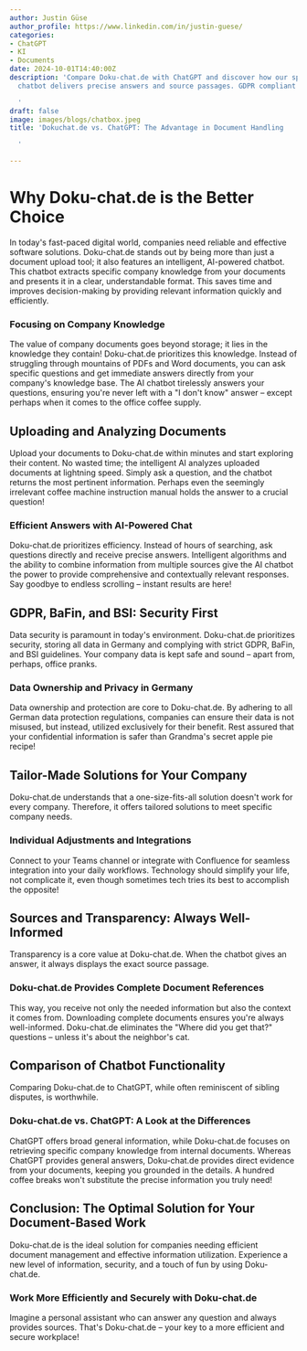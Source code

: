 ```yaml
---
author: Justin Güse
author_profile: https://www.linkedin.com/in/justin-guese/
categories:
- ChatGPT
- KI
- Documents
date: 2024-10-01T14:40:00Z
description: 'Compare Doku-chat.de with ChatGPT and discover how our specialized document
  chatbot delivers precise answers and source passages. GDPR compliant!

  '
draft: false
image: images/blogs/chatbox.jpeg
title: 'Dokuchat.de vs. ChatGPT: The Advantage in Document Handling

  '

---
```

# Why Doku-chat.de is the Better Choice

In today's fast-paced digital world, companies need reliable and effective software solutions. Doku-chat.de stands out by being more than just a document upload tool; it also features an intelligent, AI-powered chatbot. This chatbot extracts specific company knowledge from your documents and presents it in a clear, understandable format. This saves time and improves decision-making by providing relevant information quickly and efficiently.

### Focusing on Company Knowledge

The value of company documents goes beyond storage; it lies in the knowledge they contain! Doku-chat.de prioritizes this knowledge. Instead of struggling through mountains of PDFs and Word documents, you can ask specific questions and get immediate answers directly from your company's knowledge base. The AI chatbot tirelessly answers your questions, ensuring you're never left with a "I don't know" answer – except perhaps when it comes to the office coffee supply.

## Uploading and Analyzing Documents

Upload your documents to Doku-chat.de within minutes and start exploring their content. No wasted time; the intelligent AI analyzes uploaded documents at lightning speed. Simply ask a question, and the chatbot returns the most pertinent information.  Perhaps even the seemingly irrelevant coffee machine instruction manual holds the answer to a crucial question!

### Efficient Answers with AI-Powered Chat

Doku-chat.de prioritizes efficiency. Instead of hours of searching, ask questions directly and receive precise answers. Intelligent algorithms and the ability to combine information from multiple sources give the AI chatbot the power to provide comprehensive and contextually relevant responses.  Say goodbye to endless scrolling – instant results are here!

## GDPR, BaFin, and BSI: Security First

Data security is paramount in today's environment. Doku-chat.de prioritizes security, storing all data in Germany and complying with strict GDPR, BaFin, and BSI guidelines. Your company data is kept safe and sound – apart from, perhaps, office pranks.

### Data Ownership and Privacy in Germany

Data ownership and protection are core to Doku-chat.de. By adhering to all German data protection regulations, companies can ensure their data is not misused, but instead, utilized exclusively for their benefit. Rest assured that your confidential information is safer than Grandma's secret apple pie recipe!

## Tailor-Made Solutions for Your Company

Doku-chat.de understands that a one-size-fits-all solution doesn't work for every company. Therefore, it offers tailored solutions to meet specific company needs.

### Individual Adjustments and Integrations

Connect to your Teams channel or integrate with Confluence for seamless integration into your daily workflows.  Technology should simplify your life, not complicate it, even though sometimes tech tries its best to accomplish the opposite!

## Sources and Transparency: Always Well-Informed

Transparency is a core value at Doku-chat.de. When the chatbot gives an answer, it always displays the exact source passage.

### Doku-chat.de Provides Complete Document References

This way, you receive not only the needed information but also the context it comes from. Downloading complete documents ensures you're always well-informed. Doku-chat.de eliminates the "Where did you get that?" questions – unless it's about the neighbor's cat.


## Comparison of Chatbot Functionality

Comparing Doku-chat.de to ChatGPT, while often reminiscent of sibling disputes, is worthwhile.

### Doku-chat.de vs. ChatGPT: A Look at the Differences

ChatGPT offers broad general information, while Doku-chat.de focuses on retrieving specific company knowledge from internal documents. Whereas ChatGPT provides general answers, Doku-chat.de provides direct evidence from your documents, keeping you grounded in the details.  A hundred coffee breaks won't substitute the precise information you truly need!

## Conclusion: The Optimal Solution for Your Document-Based Work

Doku-chat.de is the ideal solution for companies needing efficient document management and effective information utilization.  Experience a new level of information, security, and a touch of fun by using Doku-chat.de.

### Work More Efficiently and Securely with Doku-chat.de

Imagine a personal assistant who can answer any question and always provides sources. That's Doku-chat.de – your key to a more efficient and secure workplace!
